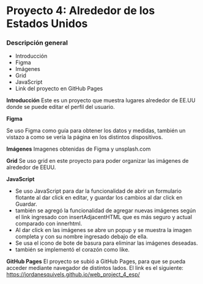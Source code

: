 # Proyecto 4: Alrededor de los Estados Unidos

### Descripción general

- Introducción
- Figma
- Imágenes
- Grid
- JavaScript
- Link del proyecto en GitHub Pages

**Introducción**
Este es un proyecto que muestra lugares alrededor de EE.UU donde se puede editar el perfil del usuario.

**Figma**

Se uso Figma como guía para obtener los datos y medidas, también un vistazo a como se vería la página en los distintos dispositivos.

**Imágenes**
Imagenes obtenidas de Figma y unsplash.com

**Grid**
Se uso grid en este proyecto para poder organizar las imágenes de alrededor de EEUU.

**JavaScript**

- Se uso JavaScript para dar la funcionalidad de abrir un formulario flotante al dar click en editar, y guardar los cambios al dar click en Guardar.
- también se agregó la funcionalidad de agregar nuevas imágenes según el link ingresado con insertAdjacentHTML que es más seguro y actual comparado con innerhtml.
- Al dar click en las imágenes se abre un popup y se muestra la imagen completa y con su nombre ingresado debajo de ella.
- Se usa el icono de bote de basura para eliminar las imágenes deseadas.
- también se implementó el corazón como like.

**GitHub Pages**
El proyecto se subió a GitHub Pages, para que se pueda acceder mediante navegador de distintos lados.
El link es el siguiente: https://jordanesquivels.github.io/web_project_4_esp/
